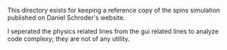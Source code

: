 This directory exists for keeping a reference copy of the spins simulation published on Daniel Schroder's website.

I seperated the physics related lines from the gui related lines to analyze code complexy; they are not of any utility.
